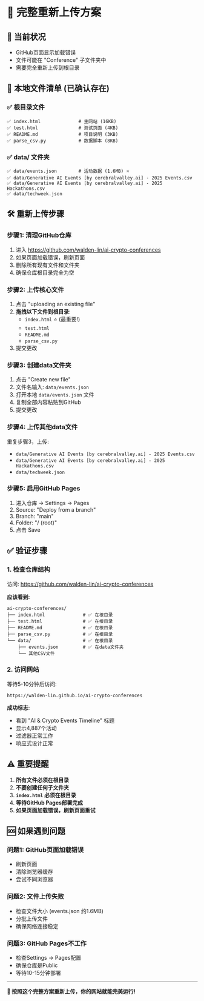 # 🚀 完整重新上传方案

## 🎯 当前状况
- GitHub页面显示加载错误
- 文件可能在 "Conference" 子文件夹中
- 需要完全重新上传到根目录

## 📁 本地文件清单 (已确认存在)

### ✅ 根目录文件
```
✅ index.html              # 主网站 (16KB)
✅ test.html               # 测试页面 (4KB)
✅ README.md               # 项目说明 (3KB)
✅ parse_csv.py            # 数据脚本 (8KB)
```

### ✅ data/ 文件夹
```
✅ data/events.json        # 活动数据 (1.6MB) ⭐
✅ data/Generative AI Events [by cerebralvalley.ai] - 2025 Events.csv
✅ data/Generative AI Events [by cerebralvalley.ai] - 2025 Hackathons.csv
✅ data/techweek.json
```

## 🛠️ 重新上传步骤

### 步骤1: 清理GitHub仓库
1. 进入 https://github.com/walden-lin/ai-crypto-conferences
2. 如果页面加载错误，刷新页面
3. 删除所有现有文件和文件夹
4. 确保仓库根目录完全为空

### 步骤2: 上传核心文件
1. 点击 "uploading an existing file"
2. **拖拽以下文件到根目录**:
   - `index.html` ⭐ (最重要!)
   - `test.html`
   - `README.md`
   - `parse_csv.py`
3. 提交更改

### 步骤3: 创建data文件夹
1. 点击 "Create new file"
2. 文件名输入: `data/events.json`
3. 打开本地 `data/events.json` 文件
4. 复制全部内容粘贴到GitHub
5. 提交更改

### 步骤4: 上传其他data文件
重复步骤3，上传:
- `data/Generative AI Events [by cerebralvalley.ai] - 2025 Events.csv`
- `data/Generative AI Events [by cerebralvalley.ai] - 2025 Hackathons.csv`
- `data/techweek.json`

### 步骤5: 启用GitHub Pages
1. 进入仓库 → Settings → Pages
2. Source: "Deploy from a branch"
3. Branch: "main"
4. Folder: "/ (root)"
5. 点击 Save

## ✅ 验证步骤

### 1. 检查仓库结构
访问: https://github.com/walden-lin/ai-crypto-conferences

**应该看到:**
```
ai-crypto-conferences/
├── index.html              # ✅ 在根目录
├── test.html               # ✅ 在根目录
├── README.md               # ✅ 在根目录
├── parse_csv.py            # ✅ 在根目录
└── data/                   # ✅ 在根目录
    ├── events.json         # ✅ 在data文件夹
    └── 其他CSV文件
```

### 2. 访问网站
等待5-10分钟后访问:
```
https://walden-lin.github.io/ai-crypto-conferences
```

**成功标志:**
- 看到 "AI & Crypto Events Timeline" 标题
- 显示4,887个活动
- 过滤器正常工作
- 响应式设计正常

## ⚠️ 重要提醒

1. **所有文件必须在根目录**
2. **不要创建任何子文件夹**
3. **`index.html` 必须在根目录**
4. **等待GitHub Pages部署完成**
5. **如果页面加载错误，刷新页面重试**

## 🆘 如果遇到问题

### 问题1: GitHub页面加载错误
- 刷新页面
- 清除浏览器缓存
- 尝试不同浏览器

### 问题2: 文件上传失败
- 检查文件大小 (events.json 约1.6MB)
- 分批上传文件
- 确保网络连接稳定

### 问题3: GitHub Pages不工作
- 检查Settings → Pages配置
- 确保仓库是Public
- 等待10-15分钟部署

---
**🎯 按照这个完整方案重新上传，你的网站就能完美运行!**
